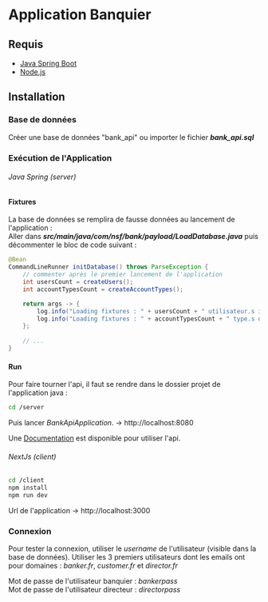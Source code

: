 # Application Banquier
## Requis
- [Java Spring Boot](https://spring.io/quickstart)
- [Node.js](https://nodejs.org/en/)

## Installation

### Base de données
Créer une base de données "bank_api" ou importer le fichier ***bank_api.sql***  

### Exécution de l'Application

###### Java Spring (server)
#### Fixtures
La base de données se remplira de fausse données au lancement de l'application :  
Aller dans ***src/main/java/com/nsf/bank/payload/LoadDatabase.java*** puis décommenter le bloc de code suivant :

```java
@Bean
CommandLineRunner initDatabase() throws ParseException {
    // commenter après le premier lancement de l'application
    int usersCount = createUsers();
    int accountTypesCount = createAccountTypes();

    return args -> {
        log.info("Loading fixtures : " + usersCount + " utilisateur.s inséré.s");
        log.info("Loading fixtures : " + accountTypesCount + " type.s de compte inséré.s");
    };
    
    // ...
}
```

#### Run
Pour faire tourner l'api, il faut se rendre dans le dossier projet de l'application java :

```bash
cd /server
```
Puis lancer *BankApiApplication*. -> http://localhost:8080

Une [Documentation](https://documenter.getpostman.com/view/17771184/Uz5DqckF) est disponible pour utiliser l'api.

###### NextJs (client)

```bash
cd /client
npm install
npm run dev
```
Url de l'application -> http://localhost:3000

### Connexion
Pour tester la connexion, utiliser le *username* de l'utilisateur (visible dans la base de données). Utiliser les 3 premiers utilisateurs dont les emails ont pour domaines : *banker.fr*, *customer.fr* et *director.fr*  

Mot de passe de l'utilisateur banquier : *bankerpass*  
Mot de passe de l'utilisateur directeur : *directorpass*